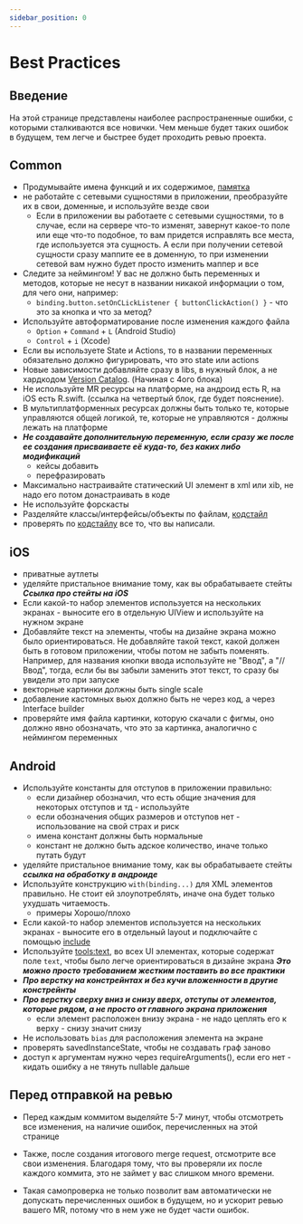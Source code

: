 ```yaml
---
sidebar_position: 0
---
```


# Best Practices

## Введение
На этой странице представлены наиболее распространенные ошибки, с которыми сталкиваются все новички. Чем меньше будет таких ошибок в будущем, тем легче и быстрее будет проходить ревью проекта.

## Common
- Продумывайте имена функций и их содержимое, [памятка](function)
- не работайте с сетевыми сущностями в приложении, преобразуйте их в свои, доменные, и используйте везде свои
  - Если в приложении вы работаете с сетевыми сущностями, то в случае, если на сервере что-то изменят, завернут какое-то поле или еще что-то подобное, то вам придется исправлять все места, где используется эта сущность. А если при получении сетевой сущности сразу маппите ее в доменную, то при изменении сетевой вам нужно будет просто изменить маппер и все 
- Следите за неймингом! У вас не должно быть переменных и методов, которые не несут в названии никакой информации о том, для чего они, например:
  - `binding.button.setOnCLickListener { buttonClickAction() }` - что это за кнопка и что за метод?
- Используйте автоформатирование после изменения каждого файла
  - `Option` + `Command` + `L` (Android Studio)
  - `Control` + `i` (Xcode)
- Если вы используете State и Actions, то в названии переменных обязательно должно фигурировать, что это state или actions
- Новые зависимости добавляйте сразу в libs, в нужный блок, а не хардкодом [Version Catalog](../../learning/gradle/version-catalogs). (Начиная с 4ого блока)
- Не используйте MR ресурсы на платформе, на андроид есть R, на iOS есть R.swift. (ссылка на четвертый блок, где будет пояснение).
- В мультиплатформенных ресурсах должны быть только те, которые управляются общей логикой, те, которые не управляются - должны лежать на платформе
- ***Не создавайте дополнительную переменную, если сразу же после ее создания присваиваете её куда-то, без каких либо модификаций*** 
  - кейсы добавить
  - перефразировать
- Максимально настраивайте статический UI элемент в xml или xib, не надо его потом донастраивать в коде
- Не используйте форскасты
- Разделяйте классы/интерфейсы/объекты по файлам, [кодстайл](../../learning/code-style/separate-by-files)
- проверять по [кодстайлу](../../learning/code-style/it-in-lambdas) все то, что вы написали.

## iOS
- приватные аутлеты
- уделяйте пристальное внимание тому, как вы обрабатываете стейты ***Ссылка про стейты на iOS***
- Если какой-то набор элементов используется на нескольких экранах - выносите его в отдельную UIView и используйте на нужном экране
- Добавляйте текст на элементы, чтобы на дизайне экрана можно было ориентироваться. Не добавляйте такой текст, какой должен быть в готовом приложении, чтобы потом не забыть поменять. Например, для названия кнопки ввода используйте не "Ввод", а "//Ввод", тогда, если бы вы забыли заменить этот текст, то сразу бы увидели это при запуске
- векторные картинки должны быть single scale
- добавление кастомных вьюх должно быть не через код, а через Interface builder 
- проверяйте имя файла картинки, которую скачали с фигмы, оно должно явно обозначать, что это за картинка, аналогично с неймингом переменных

## Android
- Используйте константы для отступов в приложении правильно:
  - если дизайнер обозначил, что есть общие значения для некоторых отступов и тд - используйте
  - если обозначения общих размеров и отступов нет - использование на свой страх и риск
  - имена констант должны быть нормальные
  - констант не должно быть адское количество, иначе только путать будут
- уделяйте пристальное внимание тому, как вы обрабатываете стейты ***ссылка на обработку в андроиде***
- Используйте конструкцию `with(binding...)` для XML элементов правильно. Не стоит ей злоупотреблять, иначе она будет только ухудшать читаемость.
  - примеры Хорошо/плохо
- Если какой-то набор элементов используется на нескольких экранах - выносите его в отдельный layout и подключайте с помощью [include](https://developer.android.com/training/improving-layouts/reusing-layouts)
- Используйте [tools:text](https://developer.android.com/studio/write/tool-attributes), во всех UI элементах, которые содержат поле `text`, чтобы было легче ориентироваться в дизайне экрана ***Это можно просто требованием жестким поставить во все практики***
- ***Про верстку на констрейнтах и без кучи вложенности в другие констрейнты***
- ***Про верстку сверху вниз и снизу вверх, отступы от элементов, которые рядом, а не просто от главного экрана приложения***
  - если элемент расположен внизу экрана - не надо цеплять его к верху - снизу значит снизу 
- Не использовать `bias` для расположения элемента на экране
- проверять savedInstanceState, чтобы не создавать граф заново 
- доступ к аргументам нужно через requireArguments(), если его нет - кидать ошибку а не тянуть nullable дальше


## Перед отправкой на ревью
- Перед каждым коммитом выделяйте 5-7 минут, чтобы отсмотреть все изменения, на наличие ошибок, перечисленных на этой странице  
- Также, после создания итогового merge request, отсмотрите все свои изменения. Благодаря тому, что вы проверяли их после каждого коммита, это не займет у вас слишком много времени.

- Такая самопроверка не только позволит вам автоматически не допускать перечисленных ошибок в будущем, но и ускорит ревью вашего MR, потому что в нем уже не будет части ошибок.

